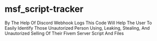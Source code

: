 # msf_script-tracker
By The Help Of Discord Webhook Logs This Code Will Help The User To Easily Identify Those Unautorized Person Using, Leaking, Stealing, And Unautorized Selling Of Their Fivem Server Script And Files
